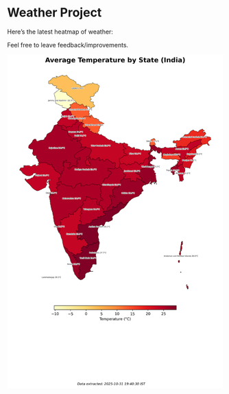 # Weather Project

Here’s the latest heatmap of weather:

Feel free to leave feedback/improvements.

![India Heatmap](docs/assets/india_heatmap.png?v=04C358)
